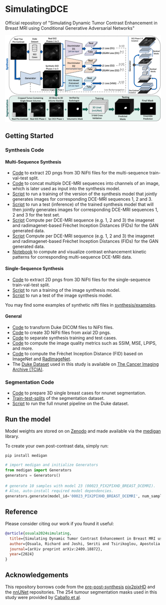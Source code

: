 # SimulatingDCE
Official repository of "Simulating Dynamic Tumor Contrast Enhancement in Breast MRI using Conditional Generative Adversarial Networks"


![examples](docs/overview.png)

## Getting Started

### Synthesis Code

#### Multi-Sequence Synthesis
- [Code](synthesis/utils/nifti_png_conversion_mpost.py) to extract 2D pngs from 3D NiFti files for the multi-sequence train-val-test split.
- [Code](synthesis/utils/dce_phase_to_channels_conversion.py) to concat multiple DCE-MRI sequences into channels of an image, which is later used as input into the synthesis model.
- [Script](synthesis/pix2pixHD/scripts/train_512p_duke_2D_concat.sh) to run a training of the version of the synthesis model that jointly generates images for corresponding DCE-MRI sequences 1, 2 and 3.
- [Script](synthesis/pix2pixHD/scripts/test_512p_duke_2D_concat.sh) to run a test (inference) of the trained synthesis model that will then jointly generates images for corresponding DCE-MRI sequences 1, 2 and 3 for the test set.
- [Script](synthesis/utils/fid_breast_mri_only_test_GAN_baseline.sh) Compute per DCE-MRI sequence (e.g. 1, 2 and 3) the imagenet and radimagenet-based Frèchet Inception Distances (FIDs) for the GAN generated data.
- [Script](synthesis/utils/metrics_breast_mri_only_test_GAN_baseline.sh) Compute per DCE-MRI sequence (e.g. 1, 2 and 3) the imagenet and radimagenet-based Frèchet Inception Distances (FIDs) for the GAN generated data.
- [Notebook](synthesis/utils/contrast_enhancement_patterns.ipynb) to compute and visualize contrast enhancement kinetic patterns for corresponding multi-sequence DCE-MRI data.

#### Single-Sequence Synthesis
- [Code](synthesis/utils/nifti_png_conversion.py) to extract 2D pngs from 3D NiFti files for the single-sequence train-val-test split.
- [Script](synthesis/pix2pixHD/scripts/train_512p_duke_2D_w_GPU_1to195.sh) to run a training of the image synthesis model.
- [Script](synthesis/pix2pixHD/scripts/test_512p_duke_2D_w_GPU_1to195.sh) to run a test of the image synthesis model.

You may find some examples of synthetic nifti files in [synthesis/examples](synthesis/examples).

#### General
- [Code](synthesis/utils/convert_to_nifti_whole_dataset.py) to transform Duke DICOM files to NiFti files.
- [Code](synthesis/utils/png_nifti_conversion.py) to create 3D NiFti files from axial 2D pngs.
- [Code](synthesis/utils/get_training_patient_ids.py) to separate synthesis training and test cases.
- [Code](synthesis/utils/metrics.py) to compute the image quality metrics such as SSIM, MSE, LPIPS, and more. 
- [Code](synthesis/utils/fid.py) to compute the Frèchet Inception Distance (FID) based on ImageNet and [RadImageNet](https://github.com/BMEII-AI/RadImageNet).  
- The [Duke Dataset](https://sites.duke.edu/mazurowski/resources/breast-cancer-mri-dataset/) used in this study is available on [The Cancer Imaging Archive (TCIA)](https://wiki.cancerimagingarchive.net/pages/viewpage.action?pageId=70226903).

### Segmentation Code
- [Code](nnUNet/custom_scripts/convert_data_to_nnunet_204.py) to prepare 3D single breast cases for nnunet segmentation.
- [Train-test-splits](nnUNet/nnunetv2/nnUNet_preprocessed/Dataset208_DukePreSynthetic/splits_final_pre_post_syn.json) of the segmentation dataset.
- [Script](nnUNet/custom_scripts/full_pipeline.sh) to run the full nnunet pipeline on the Duke dataset.


## Run the model
Model weights are stored on on [Zenodo](https://zenodo.org/records/10210945) and made available via the [medigan](https://github.com/RichardObi/medigan) library.

To create your own post-contrast data, simply run:

```command
pip install medigan
```

```python
# import medigan and initialize Generators
from medigan import Generators
generators = Generators()

# generate 10 samples with model 23 (00023_PIX2PIXHD_BREAST_DCEMRI). 
# Also, auto-install required model dependencies.
generators.generate(model_id='00023_PIX2PIXHD_BREAST_DCEMRI', num_samples=10, install_dependencies=True)
```

## Reference
Please consider citing our work if you found it useful:
```bibtex
@article{osuala2024simulating,
  title={Simulating Dynamic Tumor Contrast Enhancement in Breast MRI using Conditional Generative Adversarial Networks},
  author={Osuala, Richard and Joshi, Smriti and Tsirikoglou, Apostolia and Garrucho, Lidia and Pinaya, Walter HL and Lang, Daniel M and Schnabel, Julia A and Diaz, Oliver and Lekadir, Karim},
  journal={arXiv preprint arXiv:2409.18872},
  year={2024}
}
```

## Acknowledgements
This repository borrows code from the [pre-post-synthesis](https://github.com/RichardObi/pre_post_synthesis) [pix2pixHD](https://github.com/NVIDIA/pix2pixHD) and the [nnUNet](https://github.com/MIC-DKFZ/nnUNet) repositories. The 254 tumour segmentation masks used in this study were provided by [Caballo et al](https://doi.org/10.1002/jmri.28273).
